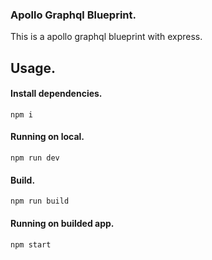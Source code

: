 ### Apollo Graphql Blueprint.

This is a apollo graphql blueprint with express.

## Usage.

#### Install dependencies.

```
npm i
```

#### Running on local.

```
npm run dev
```

#### Build.

```
npm run build
```

#### Running on builded app.

```
npm start
```
